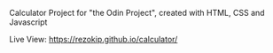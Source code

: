 Calculator Project for "the Odin Project", created with HTML, CSS and Javascript

Live View: https://rezokip.github.io/calculator/
